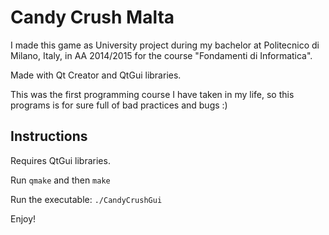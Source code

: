 # Candy Crush Malta
I made this game as University project during my bachelor at Politecnico di Milano, Italy, in AA 2014/2015 for the course "Fondamenti di Informatica". 

Made with Qt Creator and QtGui libraries.

This was the first programming course I have taken in my life, so this programs is for sure full of bad practices and bugs :)

## Instructions

Requires QtGui libraries.

Run `qmake` and then `make`

Run the executable: `./CandyCrushGui`

Enjoy!
